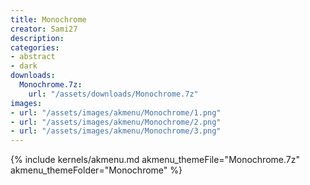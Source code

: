 ```yaml
---
title: Monochrome
creator: Sami27
description: 
categories:
- abstract
- dark
downloads:
  Monochrome.7z:
    url: "/assets/downloads/Monochrome.7z"
images:
- url: "/assets/images/akmenu/Monochrome/1.png"
- url: "/assets/images/akmenu/Monochrome/2.png"
- url: "/assets/images/akmenu/Monochrome/3.png"
---
```


{% include kernels/akmenu.md akmenu_themeFile="Monochrome.7z" akmenu_themeFolder="Monochrome" %}
